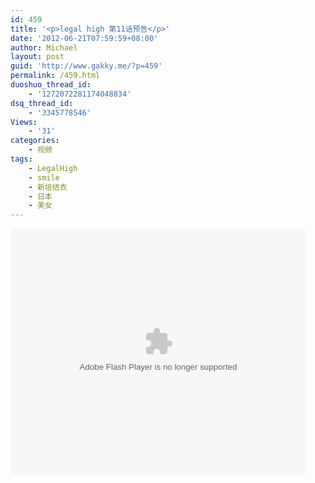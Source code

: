 ```yaml
---
id: 459
title: '<p>legal high 第11话预告</p>'
date: '2012-06-21T07:59:59+08:00'
author: Michael
layout: post
guid: 'http://www.gakky.me/?p=459'
permalink: /459.html
duoshuo_thread_id:
    - '1272072281174048834'
dsq_thread_id:
    - '3345778546'
Views:
    - '31'
categories:
    - 视频
tags:
    - LegalHigh
    - smile
    - 新垣结衣
    - 日本
    - 美女
---
```


<object height="394" width="473"><param name="allowscriptaccess" value="sameDomain"></param><param name="wmode" value="transparent"></param><param name="movie" value="http://www.tudou.com/v/145043746/v.swf"></param><param name="allowfullscreen" value="true"></param><embed allowfullscreen="true" allowscriptaccess="sameDomain" height="394" src="http://www.tudou.com/v/145043746/v.swf" type="application/x-shockwave-flash" width="473" wmode="transparent"></embed></object>